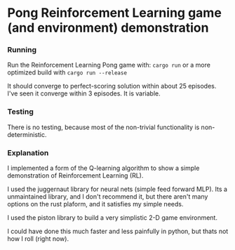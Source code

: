 
# Pong Reinforcement Learning game (and environment) demonstration

### Running
Run the Reinforcement Learning Pong game with:
`cargo run` or a more optimized build with `cargo run --release`

It should converge to perfect-scoring solution within about 25 episodes. I've seen it converge within 3 episodes. It is variable.

### Testing

There is no testing, because most of the non-trivial functionality is non-deterministic.


### Explanation
I implemented a form of the Q-learning algorithm to show a simple demonstration of Reinforcement Learning (RL).

I used the juggernaut library for neural nets (simple feed forward MLP). Its a unmaintained library, and I don't recommend it, but there aren't many options on the rust plaform, and it satisfies my simple needs.

I used the piston library to build a very simplistic 2-D game environment.

I could have done this much faster and less painfully in python, but thats not how I roll (right now).